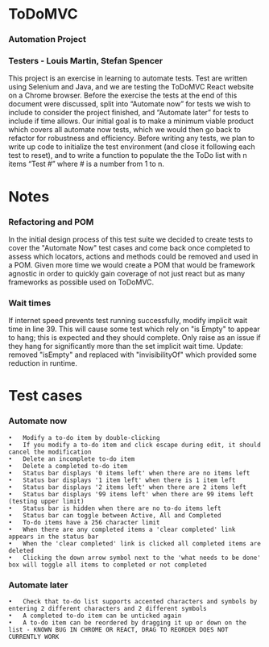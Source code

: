 # ToDoMVC
### Automation Project ###

### Testers - Louis Martin, Stefan Spencer ###

This project is an exercise in learning to automate tests. Test are written using Selenium and Java, and we are testing the ToDoMVC React website on a Chrome browser.
Before the exercise the tests at the end of this document were discussed, split into “Automate now” for tests we wish to include to consider the project finished, and “Automate later” for tests to include if time allows. 
Our initial goal is to make a minimum viable product which covers all automate now tests, which we would then go back to refactor for robustness and efficiency.
Before writing any tests, we plan to write up code to initialize the test environment (and close it following each test to reset), and to write a function to populate the the ToDo list with n items “Test #” where # is a number from 1 to n.

# Notes
### Refactoring and POM ###
In the initial design process of this test suite we decided to create tests to cover the "Automate Now" test cases and come back once completed to assess which locators, actions and methods could be removed and used in a POM. Given more time we would create a POM that would be framework agnostic in order to quickly gain coverage of not just react but as many frameworks as possible used on ToDoMVC.
### Wait times ### 
If internet speed prevents test running successfully, modify implicit wait time in line 39. This will cause some test which rely on "is Empty" to appear to hang; this is expected and they should complete. Only raise as an issue if they hang for significantly more than the set implicit wait time.
Update: removed "isEmpty" and replaced with "invisibilityOf" which provided some reduction in runtime.

# Test cases

### Automate now ###

	•	Modify a to-do item by double-clicking
	•	If you modify a to-do item and click escape during edit, it should cancel the modification
	•	Delete an incomplete to-do item
	•	Delete a completed to-do item
	•	Status bar displays '0 items left' when there are no items left 
	•	Status bar displays '1 item left' when there is 1 item left
	•	Status bar displays '2 items left' when there are 2 items left
	•	Status bar displays '99 items left' when there are 99 items left (testing upper limit)
	•	Status bar is hidden when there are no to-do items left
	•	Status bar can toggle between Active, All and Completed
	•	To-do items have a 256 character limit
	•	When there are any completed items a 'clear completed' link appears in the status bar
	•	When the 'clear completed' link is clicked all completed items are deleted
	•	Clicking the down arrow symbol next to the 'what needs to be done' box will toggle all items to completed or not completed

### Automate later ###

	•	Check that to-do list supports accented characters and symbols by entering 2 different characters and 2 different symbols
	•	A completed to-do item can be unticked again
	•	A to-do item can be reordered by dragging it up or down on the list - KNOWN BUG IN CHROME OR REACT, DRAG TO REORDER DOES NOT CURRENTLY WORK
